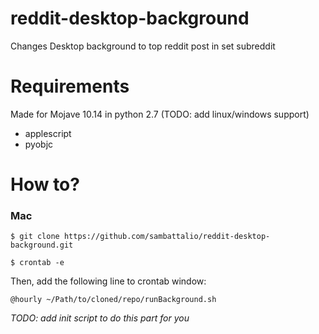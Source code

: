 # reddit-desktop-background
Changes Desktop background to top reddit post in set subreddit

# Requirements
Made for Mojave 10.14 in python 2.7 (TODO: add linux/windows support)

* applescript
* pyobjc

# How to?

### Mac

`$ git clone https://github.com/sambattalio/reddit-desktop-background.git`

`$ crontab -e`

Then, add the following line to crontab window:

`@hourly ~/Path/to/cloned/repo/runBackground.sh`

*TODO: add init script to do this part for you*
